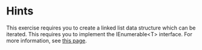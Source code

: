 # Hints

This exercise requires you to create a linked list data structure which can be iterated. This requires you to implement the IEnumerable\<T> interface.
For more information, see [this page](<https://msdn.microsoft.com/en-us/library/9eekhta0(v=vs.110).aspx>).
